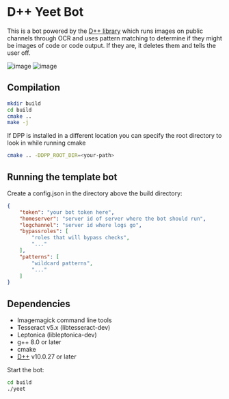 # D++ Yeet Bot

This is a bot powered by the [D++ library](https://dpp.dev) which runs images on public channels through OCR and uses pattern matching to determine if they might be images of code or code output. If they are, it deletes them and tells the user off.

![image](https://github.com/brainboxdotcc/yeet/assets/1556794/1366d2c3-9c4f-46ac-82d0-ad698d994487) ![image](https://github.com/brainboxdotcc/yeet/assets/1556794/8b4b0173-db2e-4489-a50f-a4582c7de228)

## Compilation

```bash
mkdir build
cd build
cmake ..
make -j
```

If DPP is installed in a different location you can specify the root directory to look in while running cmake 

```bash
cmake .. -DDPP_ROOT_DIR=<your-path>
```

## Running the template bot

Create a config.json in the directory above the build directory:

```json
{
    "token": "your bot token here", 
    "homeserver": "server id of server where the bot should run",
    "logchannel": "server id where logs go",
    "bypassroles": [
        "roles that will bypass checks",
        "..."
    ],
    "patterns": [
        "wildcard patterns",
        "..."
    ]
}
```

## Dependencies

* Imagemagick command line tools
* Tesseract v5.x (libtesseract-dev)
* Leptonica (libleptonica-dev)
* g++ 8.0 or later
* cmake
* [D++](https://github.com/brainboxdotcc/dpp) v10.0.27 or later

Start the bot:

```bash
cd build
./yeet
```
